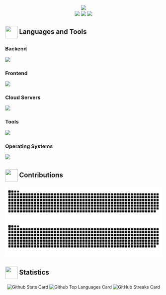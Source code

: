 <div align="center"> <img src="https://readme-typing-svg.herokuapp.com/?font=Josefin+Sans&weight=600&size=50&duration=3000&pause=500&color=539BF5FF&center=true&vCenter=true&random=false&width=800&height=80&lines=👋+Hello!+I'm+Kaled+Barraj;Welcome+to+my+Github!+🎉""/> </div>

<div align="center">
  <a href="https://in.linkedin.com/in/kaled-barraj">
    <img src="https://img.shields.io/badge/Linkedin-0A66C2?style=flat&logo=linkedin&logoColor=FFFFFF&logoSize=auto" height="25"/></a>
  
  <a href="mailto:kaledbarraj@gmail.com">
    <img src="https://img.shields.io/badge/Gmail-EA4335?style=flat&logo=gmail&logoColor=white" height="25"/></a>
    
  <img src="https://visitor-badge.laobi.icu/badge?page_id=KBarraj.KBarraj" height="25"/>
</div>

<h2 align="left"> <img align="center" src="https://media.giphy.com/media/ZjJt7TTkHO2xKbkq2y/giphy.gif" height="40" width="40"/> Languages and Tools </h2>
<div align="left">
  <h3> Backend </h3>
  <img src="https://skillicons.dev/icons?i=cpp,c,py,java,haskell&theme=dark&perline=15"/>
  
  <h3> Frontend </h3>
  <img src="https://skillicons.dev/icons?i=javascript,html,css&theme=dark&perline=15"/>
  
  <h3> Cloud Servers </h3>
  <img src="https://skillicons.dev/icons?i=gcp&=dark&perline=15"/>
  
  <h3> Tools </h3>
  <img src="https://skillicons.dev/icons?i=vscode,github,git,gitlab,githubactions,vim,md,r,neovim&theme=dark&perline=15"/>
  
  <h3> Operating Systems </h3>
  <img src="https://skillicons.dev/icons?i=apple,windows,linux,ubuntu&theme=dark&perline=15"/>
</div>

<h2 align="left"> <img align="center" src="https://media.tenor.com/dHk-LfzHrtwAAAAi/linux-computer.gif" height="40" width="40"/> Contributions </h2>
<div align="center">
  <img src="https://raw.githubusercontent.com/KBarraj/KBarraj/Output/github-contribution-grid-snake-light.svg#gh-light-mode-only" alt="Github contribution status"/>
  <img src="https://raw.githubusercontent.com/KBarraj/KBarraj/Output/github-contribution-grid-snake-dark.svg#gh-dark-mode-only" alt="Github contribution status"/>
</div>

<h2 align="left"> <img align="center" src="https://media.giphy.com/media/OWL3PWVc6frOwRgkaY/giphy.gif" height="40" width="40"/> Statistics </h2>
<div align="center">
  <img src="https://github-readme-stats.vercel.app/api?username=KBarraj&theme=github_dark_dimmed&border_radius=10&show_icons=true&card_width=100" alt="Github Stats Card"/>
  <img src="https://github-readme-stats.vercel.app/api/top-langs/?username=vaibhavvikas&theme=github_dark_dimmed&border_radius=10&size_weight=0.5&count_weight=0.5&langs_count=8&layout=compact&" alt="Github Top Languages Card" height="195"/>
  <img src="https://streak-stats.demolab.com?user=KBarraj&theme=github_dark_dimmed&border_radius=10&card_width=745" alt="GitHub Streaks Card"/>
</div>
  
<!--
<a href="https://linkedin.com/in/kaled-barraj">
  <img align="center" src="https://raw.githubusercontent.com/rahuldkjain/github-profile-readme-generator/master/src/images/icons/Social/linked-in-alt.svg" alt="kaledbarraj" height="30" width="40"/></a>
  
<!--
**KBarraj/KBarraj** is a ✨ _special_ ✨ repository because its `README.md` (this file) appears on your GitHub profile.
Here are some ideas to get you started:
- 🔭 I’m currently working on ...
- 🌱 I’m currently learning ...
- 👯 I’m looking to collaborate on ...
- 🤔 I’m looking for help with ...
- 💬 Ask me about ...
- 📫 How to reach me: ...
- 😄 Pronouns: ...
- ⚡ Fun fact: ...
-->
